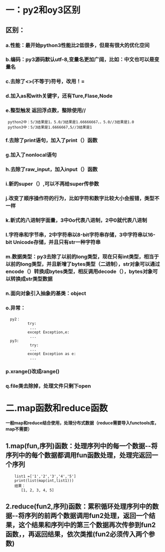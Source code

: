 # 一：py2和oy3区别

## 区别：
### a.性能：最开始python3性能比2低很多，但是有很大的优化空间
### b.编码：py3源码默认utf-8,变量名更加广阔，比如：中文也可以是变量名
### c.去除了<>(不等于)符号，改用！=
### d.加入as和with关键字，还有Ture,Flase,Node
### e.整型触发 返回浮点数，整除使用//  

     python2中：5/3结果是1，5.0/3结果是1.66666667，，5.0//3结果是1.0
     python3中：5/3结果是1.6666667,5//3结果是1
     
### f.去除了print语句，加入了print（）函数

### g.加入了nonlocal语句

### h.去除了raw_input，加入input（）函数

### i.新的super（）,可以不再给super传参数

### j.改变了顺序操作符的行为，比如字符和数字比较大小会报错，类型不一样

### k.新式的八进制字面量，3中0o代表八进制，2中0就代表八进制

### l.字符串和字节串，2中字符串以8-bit字符串存储，3中字符串以16-bit Unicode存储，并且只有str一种字符串

### m.数据类型：py3去除了以前的long类型，现在只有int类型，相当于以前的long类型，并且新增了bytes类型（二进制），str对象可以通过encode（）转换成bytes类型，相反调用decode（），bytes对象可以转换成str类型数据

### n.面向对象引入抽象的基类：object

### o.异常：

	  py2：
	          try:
	           ...
	          except Exception,e:
	           ...
	  py3:
	           try:
	           ...
	          except Exception as e:
	           ...
### p.xrange()改成range()

### q.file类去除掉，处理文件只剩下open

# 二.map函数和reduce函数

**一般map和reduce结合使用，处理分布式数据（reduce需要导入functools库，map不需要）**

## 1.map(fun,序列)函数：处理序列中的每一个数据--将序列中的每个数据都调用fun函数处理，处理完返回一个序列

		list1 =['1','2','3','4','5']
		print(list(map(int,list1)))
        结果：
           [1, 2, 3, 4, 5]

## 2.reduce(fun2,序列)函数：累积循环处理序列中的数据--将序列的前两个数据调用fun2处理，返回一个结果，这个结果和序列中的第三个数据再次传参到fun2函数，，再返回结果，依次类推(fun2必须传入两个参数)


